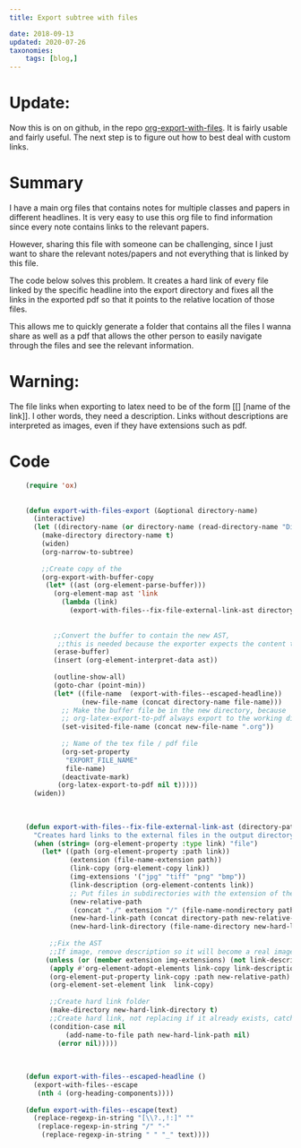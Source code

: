 ```yaml
---
title: Export subtree with files

date: 2018-09-13
updated: 2020-07-26
taxonomies:
    tags: [blog,]
---
```



# Update:

Now this is on on github, in the repo [org-export-with-files](https://github.com/itf/org-export-with-files). It is fairly usable and fairly useful. The next step is to figure out how to best deal with custom links.


# Summary

I have a main org files that contains notes for multiple classes and papers in different headlines. It is very easy to use this org file to find information since every note contains links to the relevant papers.

However, sharing this file with someone can be challenging, since I just want to share the relevant notes/papers and not everything that is linked by this file.

The code below solves this problem. It creates a hard link of every file linked by the specific headline into the export directory and fixes all the links in the exported pdf so that it points to the relative location of those files.

This allows me to quickly generate a folder that contains all the files I wanna share as well as a pdf that allows the other person to easily navigate through the files and see the relevant information.


# Warning:

The file links when exporting to latex need to be of the form [[<file>] [name of the link]]. I other words, they need a description. Links without descriptions are interpreted as images, even if they have extensions such as pdf.


# Code
```el
    (require 'ox)
    
    
    (defun export-with-files-export (&optional directory-name)
      (interactive)
      (let ((directory-name (or directory-name (read-directory-name "Directory:"))))
        (make-directory directory-name t)
        (widen)
        (org-narrow-to-subtree)
        
        ;;Create copy of the 
        (org-export-with-buffer-copy
         (let* ((ast (org-element-parse-buffer)))
           (org-element-map ast 'link
             (lambda (link)
               (export-with-files--fix-file-external-link-ast directory-name link)))
           
           
           ;;Convert the buffer to contain the new AST, 
            ;;this is needed because the exporter expects the content to be in a buffer
           (erase-buffer) 
           (insert (org-element-interpret-data ast))
           
           (outline-show-all)
           (goto-char (point-min))
           (let* ((file-name  (export-with-files--escaped-headline))
                  (new-file-name (concat directory-name file-name)))
             ;; Make the buffer file be in the new directory, because
             ;; org-latex-export-to-pdf always export to the working directory of the buffer
             (set-visited-file-name (concat new-file-name ".org"))
    
             ;; Name of the tex file / pdf file
             (org-set-property
              "EXPORT_FILE_NAME"
              file-name)
             (deactivate-mark)
            (org-latex-export-to-pdf nil t)))))
      (widen))
         
    
    
    (defun export-with-files--fix-file-external-link-ast (directory-path link)
      "Creates hard links to the external files in the output directory"
      (when (string= (org-element-property :type link) "file")
        (let* ((path (org-element-property :path link))
               (extension (file-name-extension path))
               (link-copy (org-element-copy link))
               (img-extensions '("jpg" "tiff" "png" "bmp"))
               (link-description (org-element-contents link))
               ;; Put files in subdirectories with the extension of the file
               (new-relative-path 
                (concat "./" extension "/" (file-name-nondirectory path)))
               (new-hard-link-path (concat directory-path new-relative-path))
               (new-hard-link-directory (file-name-directory new-hard-link-path)))
          
          ;;Fix the AST
          ;;If image, remove description so it will become a real image instead of a link
         (unless (or (member extension img-extensions) (not link-description))
          (apply #'org-element-adopt-elements link-copy link-description))
          (org-element-put-property link-copy :path new-relative-path)
          (org-element-set-element link  link-copy)
          
          ;;Create hard link folder
          (make-directory new-hard-link-directory t)
          ;;Create hard link, not replacing if it already exists, catching error if file does not exist
          (condition-case nil
              (add-name-to-file path new-hard-link-path nil)
            (error nil)))))
    
    
    
    (defun export-with-files--escaped-headline ()
      (export-with-files--escape
       (nth 4 (org-heading-components))))
    
    (defun export-with-files--escape(text)
      (replace-regexp-in-string "[\\?.,!:]" ""
       (replace-regexp-in-string "/" "-" 
        (replace-regexp-in-string " " "_" text))))

```